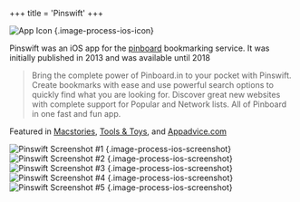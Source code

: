 +++
title = 'Pinswift'
+++

![App Icon](iTunesArtwork.png)
{.image-process-ios-icon}

Pinswift was an iOS app for the [pinboard](https://pinboard.in/) bookmarking service. It was initially published in 2013 and was available until 2018

> Bring the complete power of Pinboard.in to your pocket with Pinswift. Create bookmarks with ease and use powerful search options to quickly find what you are looking for. Discover great new websites with complete support for Popular and Network lists. All of Pinboard in one fast and fun app.

Featured in [Macstories](https://www.macstories.net/reviews/pinswift-a-powerful-pinboard-client-for-ios-7/), [Tools & Toys](http://toolsandtoys.net/pinswift-for-ios/), and [Appadvice.com](https://appadvice.com/review/quickadvice-pinswift)

![Pinswift Screenshot #1](screenshot-4-1.png)
{.image-process-ios-screenshot}
![Pinswift Screenshot #2](screenshot-4-2.png)
{.image-process-ios-screenshot}
![Pinswift Screenshot #3](screenshot-4-3.png)
{.image-process-ios-screenshot}
![Pinswift Screenshot #4](screenshot-4-4.png)
{.image-process-ios-screenshot}
![Pinswift Screenshot #5](screenshot-4-5.png)
{.image-process-ios-screenshot}